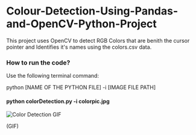 # Colour-Detection-Using-Pandas-and-OpenCV-Python-Project

This project uses OpenCV to detect RGB Colors that are benith the cursor pointer and Identifies it's names using the colors.csv data.

### How to run the code?
Use the following terminal command:

python [NAME OF THE PYTHON FILE] -i [IMAGE FILE PATH]
#### python colorDetection.py -i colorpic.jpg



![Color Detection GIF](https://user-images.githubusercontent.com/15246084/83334667-b0ff4d80-a2c5-11ea-9112-c268fd05676f.gif)

(GIF)
